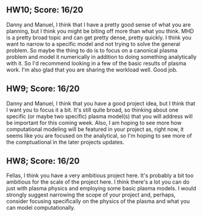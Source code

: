 ## HW10; Score: 16/20

Danny and Manuel, I think that I have a pretty good sense of what you are planning, but I think you might be biting off more than what you think. MHD is a pretty broad topic and can get pretty dense, pretty quickly. I think you want to narrow to a specific model and not trying to solve the general problem. So maybe the thing to do is to focus on a canonical plasma problem and model it numerically in addition to doing something analytically with it. So I'd recommend looking in a few of the basic results of plasma work. I'm also glad that you are sharing the workload well. Good job.


## HW9; Score: 16/20

Danny and Manuel, I think that you have a good project idea, but I think that I want you to focus it a bit. It's still quite broad, so thinking about one specific (or maybe two specific) plasma model(s) that you will address will be important for this coming week. Also, I am hoping to see more how computational modeling will be featured in your project as, right now, it seems like you are focused on the analytical, so I'm hoping to see more of the comptuational in the later projects updates.

##  HW8; Score: 16/20

Fellas, I think you have a very ambitious project here. It's probably a bit too ambitious for the scale of the project here. I think there's a lot you can do just with plasma physics and employing some basic plasma models. I would strongly suggest narrowing the scope of your project and, perhaps, consider focusing specifically on the physics of the plasma and what you can model computationally.

